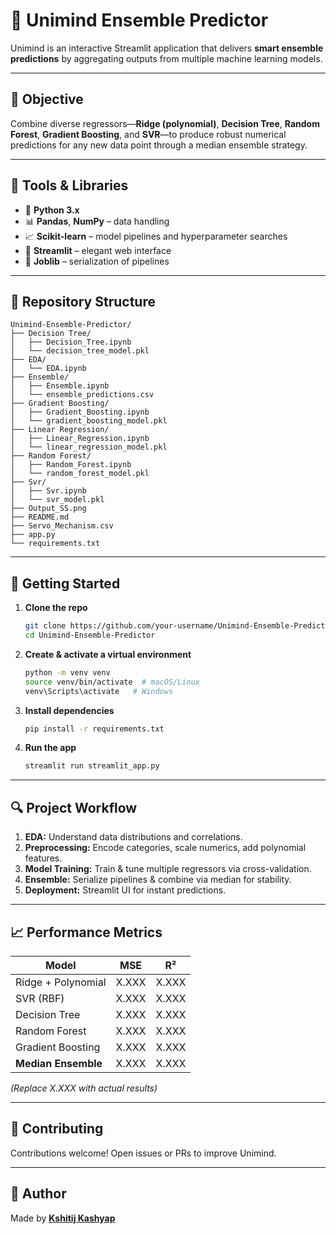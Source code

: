# 🧠 Unimind Ensemble Predictor

Unimind is an interactive Streamlit application that delivers **smart ensemble predictions** by aggregating outputs from multiple machine learning models.

---

## 📌 Objective
Combine diverse regressors—**Ridge (polynomial)**, **Decision Tree**, **Random Forest**, **Gradient Boosting**, and **SVR**—to produce robust numerical predictions for any new data point through a median ensemble strategy.

---

## 🧰 Tools & Libraries
- 🐍 **Python 3.x**  
- 📊 **Pandas**, **NumPy** – data handling  
- 📈 **Scikit-learn** – model pipelines and hyperparameter searches  
- 🚀 **Streamlit** – elegant web interface  
- 💾 **Joblib** – serialization of pipelines  

---

## 📁 Repository Structure
```
Unimind-Ensemble-Predictor/
├── Decision Tree/
│   ├── Decision_Tree.ipynb
│   └── decision_tree_model.pkl
├── EDA/
│   └── EDA.ipynb
├── Ensemble/
│   ├── Ensemble.ipynb
│   └── ensemble_predictions.csv
├── Gradient Boosting/
│   ├── Gradient_Boosting.ipynb
│   └── gradient_boosting_model.pkl
├── Linear Regression/
│   ├── Linear_Regression.ipynb
│   └── linear_regression_model.pkl
├── Random Forest/
│   ├── Random_Forest.ipynb
│   └── random_forest_model.pkl
├── Svr/
│   ├── Svr.ipynb
│   └── svr_model.pkl
├── Output_SS.png
├── README.md
├── Servo_Mechanism.csv
├── app.py
└── requirements.txt
```

---

## 🚀 Getting Started

1. **Clone the repo**  
   ```bash
   git clone https://github.com/your-username/Unimind-Ensemble-Predictor.git
   cd Unimind-Ensemble-Predictor
   ```

2. **Create & activate a virtual environment**  
   ```bash
   python -m venv venv
   source venv/bin/activate  # macOS/Linux
   venv\Scripts\activate   # Windows
   ```

3. **Install dependencies**  
   ```bash
   pip install -r requirements.txt
   ```

4. **Run the app**  
   ```bash
   streamlit run streamlit_app.py
   ```

---

## 🔍 Project Workflow

1. **EDA:** Understand data distributions and correlations.  
2. **Preprocessing:** Encode categories, scale numerics, add polynomial features.  
3. **Model Training:** Train & tune multiple regressors via cross-validation.  
4. **Ensemble:** Serialize pipelines & combine via median for stability.  
5. **Deployment:** Streamlit UI for instant predictions.

---

## 📈 Performance Metrics

| Model                  | MSE    | R²    |
|------------------------|--------|-------|
| Ridge + Polynomial     |  X.XXX |  X.XXX|
| SVR (RBF)              |  X.XXX |  X.XXX|
| Decision Tree          |  X.XXX |  X.XXX|
| Random Forest          |  X.XXX |  X.XXX|
| Gradient Boosting      |  X.XXX |  X.XXX|
| **Median Ensemble**    |  X.XXX |  X.XXX|

*(Replace X.XXX with actual results)*

---

## 🤝 Contributing
Contributions welcome! Open issues or PRs to improve Unimind.

---

## 📝 Author
Made by [**Kshitij Kashyap**](https://kshitij-kashyap-portfolio.netlify.app/)
